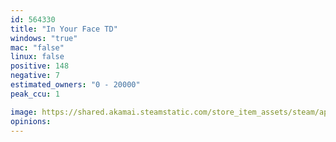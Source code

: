 ```yaml
---
id: 564330
title: "In Your Face TD"
windows: "true"
mac: "false"
linux: false
positive: 148
negative: 7
estimated_owners: "0 - 20000"
peak_ccu: 1

image: https://shared.akamai.steamstatic.com/store_item_assets/steam/apps/564330/header.jpg?t=1497888400
opinions:
---
```

